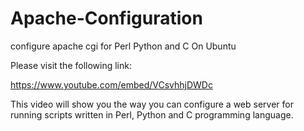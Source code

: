# Apache-Configuration
configure apache cgi for Perl Python and C On Ubuntu

Please visit the following link:

https://www.youtube.com/embed/VCsvhhjDWDc

This video will show you the way you can configure a web server for running scripts written in Perl, Python and C programming language. 
